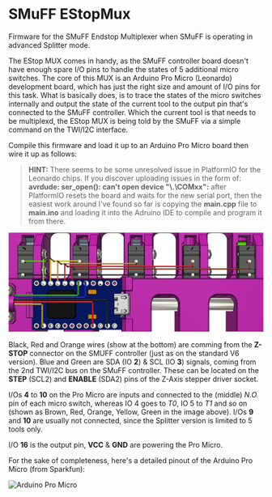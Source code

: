 # SMuFF EStopMux

Firmware for the SMuFF Endstop Multiplexer when SMuFF is operating in advanced Splitter mode.

The EStop MUX comes in handy, as the SMuFF controller board doesn't have enough spare I/O pins to handle the states of 5 additional micro switches. The core of this MUX is an Arduino Pro Micro (Leonardo) development board, which has just the right size and amount of I/O pins for this task.
What is basically does, is to trace the states of the micro switches internally and output the state of the current tool to the output pin that's connected to the SMuFF controller.
Which the current tool is that needs to be multiplexd, the EStop MUX is being told by the SMuFF via a simple command on the TWI/I2C interface.

Compile this firmware and load it up to an Arduino Pro Micro board then wire it up as follows:

>**HINT:** There seems to be some unresolved issue in PlatformIO for the Leonardo chips. If you discover uploading issues in the form of:
**avrdude: ser_open(): can't open device "\\.\COMxx":**
after PlatformIO resets the board and waits for the new serial port, then the easiest work around I've found so far is copying the **main.cpp** file to **main.ino** and loading it into the Adruino IDE to compile and program it from there.

![MUX Wiring](images/EStop-Mux-Wiring.png)

Black, Red and Orange wires (show at the bottom) are comming from the **Z-STOP** connector on the SMUFF controller (just as on the standard V6 version).
Blue and Green are SDA (IO **2**) & SCL (IO **3**) signals, coming from the 2nd TWI/I2C bus on the SMuFF controller. These can be located on the **STEP** (SCL2) and **ENABLE** (SDA2) pins of the Z-Axis stepper driver socket.

I/Os **4** to **10** on the Pro Micro are inputs and connected to the (middle) *N.O.* pin of each micro switch, whereas IO 4 goes to *T0*, IO 5 to *T1* and so on (shown as Brown, Red, Orange, Yellow, Green in the image above).
I/Os **9** and **10** are usually not connected, since the Splitter version is limited to 5 tools only.

I/O **16** is the output pin, **VCC** & **GND** are powering the Pro Micro.

For the sake of completeness, here's a detailed pinout of the Arduino Pro Micro (from Sparkfun):

![Arduino Pro Micro](https://cdn.sparkfun.com/assets/9/c/3/c/4/523a1765757b7f5c6e8b4567.png)

